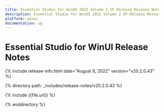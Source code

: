 ```yaml
---
title: Essential Studio for WinUI 2022 Volume 2 SP Release Release Notes  
description: Essential Studio for WinUI 2022 Volume 2 SP Release Release Notes  
platform: winui
documentation: ug
---
```


# Essential Studio for WinUI  Release Notes  

{% include release-info.html date="August 8, 2022"  version="v20.2.0.43" %} 

{% directory path: _includes/release-notes/v20.2.0.43 %}

{% include {{file.url}} %}

{% enddirectory %}